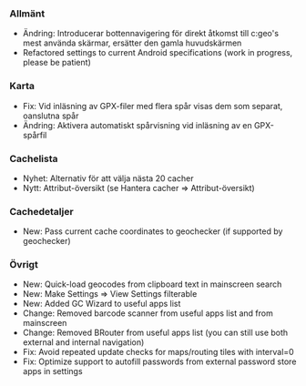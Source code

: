 ### Allmänt
- Ändring: Introducerar bottennavigering för direkt åtkomst till c:geo's mest använda skärmar, ersätter den gamla huvudskärmen
- Refactored settings to current Android specifications (work in progress, please be patient)

### Karta
- Fix: Vid inläsning av GPX-filer med flera spår visas dem som separat, oanslutna spår
- Ändring: Aktivera automatiskt spårvisning vid inläsning av en GPX-spårfil

### Cachelista
- Nyhet: Alternativ för att välja nästa 20 cacher
- Nytt: Attribut-översikt (se Hantera cacher => Attribut-översikt)

### Cachedetaljer
- New: Pass current cache coordinates to geochecker (if supported by geochecker)

### Övrigt
- New: Quick-load geocodes from clipboard text in mainscreen search
- New: Make Settings => View Settings filterable
- New: Added GC Wizard to useful apps list
- Change: Removed barcode scanner from useful apps list and from mainscreen
- Change: Removed BRouter from useful apps list (you can still use both external and internal navigation)
- Fix: Avoid repeated update checks for maps/routing tiles with interval=0
- Fix: Optimize support to autofill passwords from external password store apps in settings
